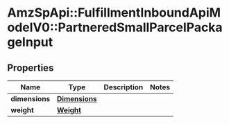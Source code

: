 # AmzSpApi::FulfillmentInboundApiModelV0::PartneredSmallParcelPackageInput

## Properties
Name | Type | Description | Notes
------------ | ------------- | ------------- | -------------
**dimensions** | [**Dimensions**](Dimensions.md) |  | 
**weight** | [**Weight**](Weight.md) |  | 

